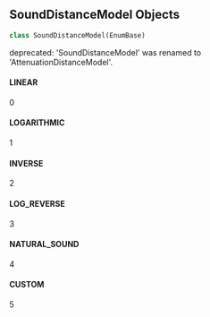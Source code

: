 ## SoundDistanceModel Objects

```python
class SoundDistanceModel(EnumBase)
```

deprecated: 'SoundDistanceModel' was renamed to 'AttenuationDistanceModel'.

<a id="unreal.SoundDistanceModel.LINEAR"></a>

#### LINEAR

0

<a id="unreal.SoundDistanceModel.LOGARITHMIC"></a>

#### LOGARITHMIC

1

<a id="unreal.SoundDistanceModel.INVERSE"></a>

#### INVERSE

2

<a id="unreal.SoundDistanceModel.LOG_REVERSE"></a>

#### LOG_REVERSE

3

<a id="unreal.SoundDistanceModel.NATURAL_SOUND"></a>

#### NATURAL_SOUND

4

<a id="unreal.SoundDistanceModel.CUSTOM"></a>

#### CUSTOM

5

<a id="unreal.AttenuationShape"></a>